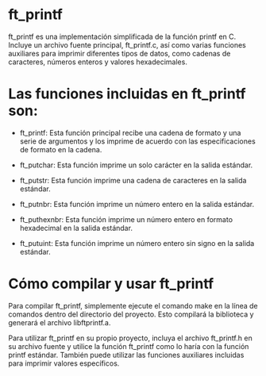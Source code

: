 # ft_printf

ft_printf es una implementación simplificada de la función printf en C. Incluye un archivo fuente principal, ft_printf.c, así como varias funciones auxiliares para imprimir diferentes tipos de datos, como cadenas de caracteres, números enteros y valores hexadecimales.


# Las funciones incluidas en ft_printf son:

- ft_printf: Esta función principal recibe una cadena de formato y una serie de argumentos
 y los imprime de acuerdo con las especificaciones de formato en la cadena.

- ft_putchar: Esta función imprime un solo carácter en la salida estándar.

- ft_putstr: Esta función imprime una cadena de caracteres en la salida estándar.

- ft_putnbr: Esta función imprime un número entero en la salida estándar.

- ft_puthexnbr: Esta función imprime un número entero en formato hexadecimal en la salida estándar.

- ft_putuint: Esta función imprime un número entero sin signo en la salida estándar.

# Cómo compilar y usar ft_printf

Para compilar ft_printf, simplemente ejecute el comando make en la línea de comandos dentro del directorio del proyecto. Esto compilará la biblioteca y generará el archivo libftprintf.a.

Para utilizar ft_printf en su propio proyecto, incluya el archivo ft_printf.h en su archivo fuente y utilice la función ft_printf como lo haría con la función printf estándar. También puede utilizar las funciones auxiliares incluidas para imprimir valores específicos.
